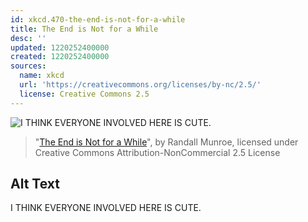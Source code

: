 ```yaml
---
id: xkcd.470-the-end-is-not-for-a-while
title: The End is Not for a While
desc: ''
updated: 1220252400000
created: 1220252400000
sources:
  name: xkcd
  url: 'https://creativecommons.org/licenses/by-nc/2.5/'
  license: Creative Commons 2.5
---
```

![I THINK EVERYONE INVOLVED HERE IS CUTE.](https://imgs.xkcd.com/comics/the_end_is_not_for_a_while.png)
> "[The End is Not for a While](https://xkcd.com/470/)", by Randall Munroe, licensed under Creative Commons Attribution-NonCommercial 2.5 License

## Alt Text
I THINK EVERYONE INVOLVED HERE IS CUTE.

